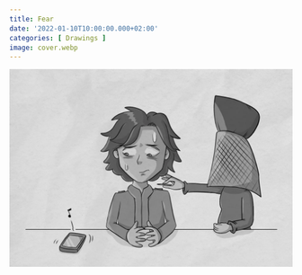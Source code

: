 ```yaml
---
title: Fear
date: '2022-01-10T10:00:00.000+02:00'
categories: [ Drawings ]
image: cover.webp
---
```


![](fear_paul_dune.webp "Fear")
